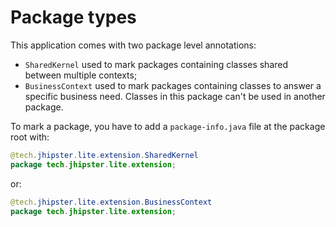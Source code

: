 # Package types

This application comes with two package level annotations:

- `SharedKernel` used to mark packages containing classes shared between multiple contexts;
- `BusinessContext` used to mark packages containing classes to answer a specific business need. Classes in this package can't be used in another package.

To mark a package, you have to add a `package-info.java` file at the package root with:

```java
@tech.jhipster.lite.extension.SharedKernel
package tech.jhipster.lite.extension;
```

or:

```java
@tech.jhipster.lite.extension.BusinessContext
package tech.jhipster.lite.extension;
```
